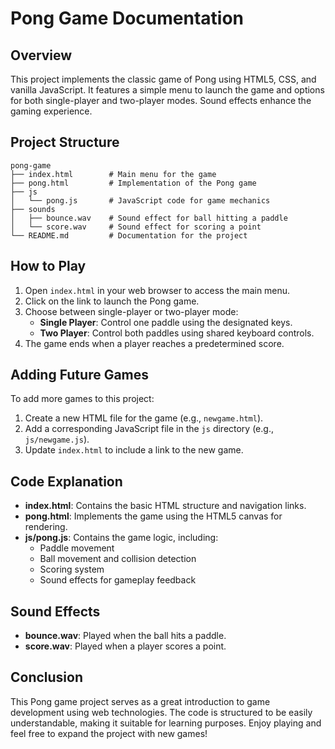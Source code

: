 # Pong Game Documentation

## Overview
This project implements the classic game of Pong using HTML5, CSS, and vanilla JavaScript. It features a simple menu to launch the game and options for both single-player and two-player modes. Sound effects enhance the gaming experience.

## Project Structure
```
pong-game
├── index.html        # Main menu for the game
├── pong.html         # Implementation of the Pong game
├── js
│   └── pong.js       # JavaScript code for game mechanics
├── sounds
│   ├── bounce.wav    # Sound effect for ball hitting a paddle
│   └── score.wav     # Sound effect for scoring a point
└── README.md         # Documentation for the project
```

## How to Play
1. Open `index.html` in your web browser to access the main menu.
2. Click on the link to launch the Pong game.
3. Choose between single-player or two-player mode:
   - **Single Player**: Control one paddle using the designated keys.
   - **Two Player**: Control both paddles using shared keyboard controls.
4. The game ends when a player reaches a predetermined score.

## Adding Future Games
To add more games to this project:
1. Create a new HTML file for the game (e.g., `newgame.html`).
2. Add a corresponding JavaScript file in the `js` directory (e.g., `js/newgame.js`).
3. Update `index.html` to include a link to the new game.

## Code Explanation
- **index.html**: Contains the basic HTML structure and navigation links.
- **pong.html**: Implements the game using the HTML5 canvas for rendering.
- **js/pong.js**: Contains the game logic, including:
  - Paddle movement
  - Ball movement and collision detection
  - Scoring system
  - Sound effects for gameplay feedback

## Sound Effects
- **bounce.wav**: Played when the ball hits a paddle.
- **score.wav**: Played when a player scores a point.

## Conclusion
This Pong game project serves as a great introduction to game development using web technologies. The code is structured to be easily understandable, making it suitable for learning purposes. Enjoy playing and feel free to expand the project with new games!